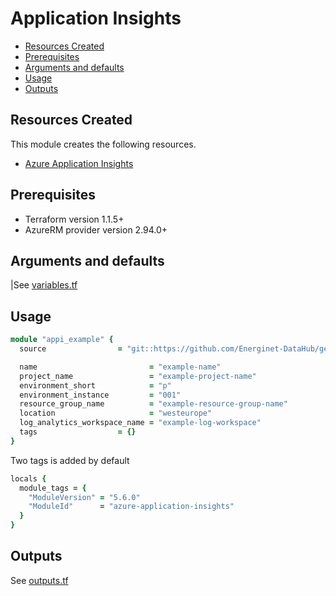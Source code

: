 # Application Insights

- [Resources Created](#resources-created)
- [Prerequisites](#prerequisites)
- [Arguments and defaults](#arguments-and-defaults)
- [Usage](#usage)
- [Outputs](#outputs)

## Resources Created

This module creates the following resources.

- [Azure Application Insights](https://registry.terraform.io/providers/hashicorp/azurerm/latest/docs/resources/application_insights)

## Prerequisites

- Terraform version 1.1.5+
- AzureRM provider version 2.94.0+

## Arguments and defaults

|See [variables.tf](./variables.tf)


## Usage

```ruby
module "appi_example" { 
  source                = "git::https://github.com/Energinet-DataHub/geh-terraform-modules.git//azure/application-insights?ref=5.6.0"

  name                         = "example-name"
  project_name                 = "example-project-name"
  environment_short            = "p"
  environment_instance         = "001"
  resource_group_name          = "example-resource-group-name"
  location                     = "westeurope"
  log_analytics_workspace_name = "example-log-workspace"
  tags                  = {}
}
```

Two tags is added by default

```ruby
locals {
  module_tags = {
    "ModuleVersion" = "5.6.0" 
    "ModuleId"      = "azure-application-insights"  
  }
}
```

## Outputs

See [outputs.tf](./outputs.tf)
